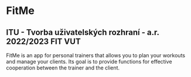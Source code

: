 # FitMe
## ITU - Tvorba uživatelských rozhraní - a.r. 2022/2023 FIT VUT

FitMe is an app for personal trainers that allows you to plan your workouts and manage your clients. Its goal is to provide functions for effective cooperation between the trainer and the client.
